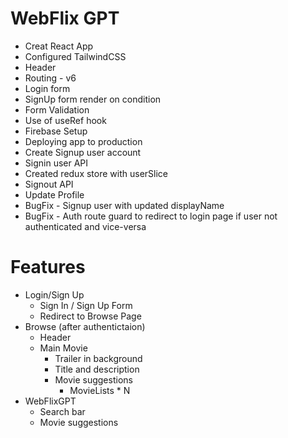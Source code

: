 # WebFlix GPT

- Creat React App
- Configured TailwindCSS
- Header
- Routing - v6
- Login form
- SignUp form render on condition
- Form Validation
- Use of useRef hook
- Firebase Setup
- Deploying app to production
- Create Signup user account
- Signin user API
- Created redux store with userSlice
- Signout API
- Update Profile
- BugFix - Signup user with updated displayName
- BugFix - Auth route guard to redirect to login page if user not authenticated and vice-versa

# Features

- Login/Sign Up
  - Sign In / Sign Up Form
  - Redirect to Browse Page
- Browse (after authentictaion)
  - Header
  - Main Movie
    - Trailer in background
    - Title and description
    - Movie suggestions
      - MovieLists \* N
- WebFlixGPT
  - Search bar
  - Movie suggestions
